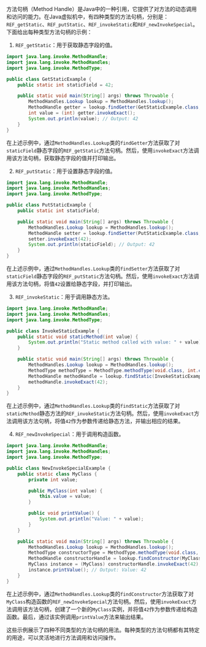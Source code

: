 方法句柄（Method Handle）是Java中的一种引用，它提供了对方法的动态调用和访问的能力。在Java虚拟机中，有四种类型的方法句柄，分别是：`REF_getStatic`、`REF_putStatic`、`REF_invokeStatic`和`REF_newInvokeSpecial`。下面给出每种类型方法句柄的示例：

1. `REF_getStatic`：用于获取静态字段的值。

```java
import java.lang.invoke.MethodHandle;
import java.lang.invoke.MethodHandles;
import java.lang.invoke.MethodType;

public class GetStaticExample {
    public static int staticField = 42;

    public static void main(String[] args) throws Throwable {
        MethodHandles.Lookup lookup = MethodHandles.lookup();
        MethodHandle getter = lookup.findGetter(GetStaticExample.class, "staticField", int.class);
        int value = (int) getter.invokeExact();
        System.out.println(value); // Output: 42
    }
}
```

在上述示例中，通过`MethodHandles.Lookup`类的`findGetter`方法获取了对`staticField`静态字段的`REF_getStatic`方法句柄。然后，使用`invokeExact`方法调用该方法句柄，获取静态字段的值并打印输出。

2. `REF_putStatic`：用于设置静态字段的值。

```java
import java.lang.invoke.MethodHandle;
import java.lang.invoke.MethodHandles;
import java.lang.invoke.MethodType;

public class PutStaticExample {
    public static int staticField;

    public static void main(String[] args) throws Throwable {
        MethodHandles.Lookup lookup = MethodHandles.lookup();
        MethodHandle setter = lookup.findSetter(PutStaticExample.class, "staticField", int.class);
        setter.invokeExact(42);
        System.out.println(staticField); // Output: 42
    }
}
```

在上述示例中，通过`MethodHandles.Lookup`类的`findSetter`方法获取了对`staticField`静态字段的`REF_putStatic`方法句柄。然后，使用`invokeExact`方法调用该方法句柄，将值`42`设置给静态字段，并打印输出。

3. `REF_invokeStatic`：用于调用静态方法。

```java
import java.lang.invoke.MethodHandle;
import java.lang.invoke.MethodHandles;
import java.lang.invoke.MethodType;

public class InvokeStaticExample {
    public static void staticMethod(int value) {
        System.out.println("Static method called with value: " + value);
    }

    public static void main(String[] args) throws Throwable {
        MethodHandles.Lookup lookup = MethodHandles.lookup();
        MethodType methodType = MethodType.methodType(void.class, int.class);
        MethodHandle methodHandle = lookup.findStatic(InvokeStaticExample.class, "staticMethod", methodType);
        methodHandle.invokeExact(42);
    }
}
```

在上述示例中，通过`MethodHandles.Lookup`类的`findStatic`方法获取了对`staticMethod`静态方法的`REF_invokeStatic`方法句柄。然后，使用`invokeExact`方法调用该方法句柄，将值`42`作为参数传递给静态方法，并输出相应的结果。

4. `REF_newInvokeSpecial`：用于调用构造函数。

```java
import java.lang.invoke.MethodHandle;
import java.lang.invoke.MethodHandles;
import java.lang.invoke.MethodType;

public class NewInvokeSpecialExample {
    public static class MyClass {
        private int value;

        public MyClass(int value) {
            this.value = value;
        }

        public void printValue() {
            System.out.println("Value: " + value);
        }
    }

    public static void main(String[] args) throws Throwable {
        MethodHandles.Lookup lookup = MethodHandles.lookup();
        MethodType constructorType = MethodType.methodType(void.class, int.class);
        MethodHandle constructorHandle = lookup.findConstructor(MyClass.class, constructorType);
        MyClass instance = (MyClass) constructorHandle.invokeExact(42);
        instance.printValue(); // Output: Value: 42
    }
}
```

在上述示例中，通过`MethodHandles.Lookup`类的`findConstructor`方法获取了对`MyClass`构造函数的`REF_newInvokeSpecial`方法句柄。然后，使用`invokeExact`方法调用该方法句柄，创建了一个新的`MyClass`实例，并将值`42`作为参数传递给构造函数。最后，通过该实例调用`printValue`方法来输出结果。

这些示例展示了四种不同类型的方法句柄的用法。每种类型的方法句柄都有其特定的用途，可以灵活地进行方法调用和访问操作。